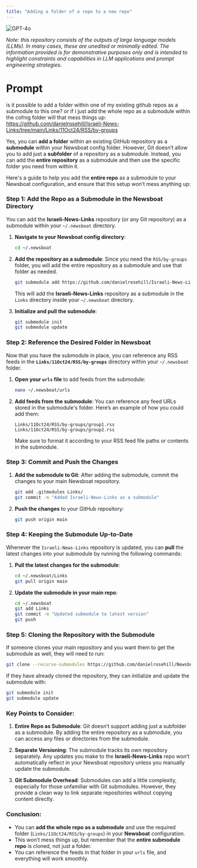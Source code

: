 ```yaml
---
title: "Adding a folder of a repo to a new repo"
---
```

![GPT-4o](https://img.shields.io/badge/GPT--4o-3333FF?style=for-the-badge&logo=openai&logoColor=white)



*Note: this repository consists of the outputs of large language models (LLMs). In many cases, these are unedited or minimally edited. The information provided is for demonstrative purposes only and is intended to highlight constraints and capabilities in LLM applications and prompt engineering strategies.*


# Prompt

is it possible to add a folder within one of my existing github repos as a submodule to this one? or if i just add the whole repo as a submodule within the cofnig folder will that mess things up: https://github.com/danielrosehill/Israeli-News-Links/tree/main/Links/11Oct24/RSS/by-groups

Yes, you can **add a folder** within an existing GitHub repository as a **submodule** within your Newsboat config folder. However, Git doesn’t allow you to add just a **subfolder** of a repository as a submodule. Instead, you can add the **entire repository** as a submodule and then use the specific folder you need from within it.

Here's a guide to help you add the **entire repo** as a submodule to your Newsboat configuration, and ensure that this setup won’t mess anything up:

### Step 1: Add the Repo as a Submodule in the Newsboat Directory

You can add the **Israeli-News-Links** repository (or any Git repository) as a submodule within your `~/.newsboat` directory.

1. **Navigate to your Newsboat config directory**:
   ```bash
   cd ~/.newsboat
   ```

2. **Add the repository as a submodule**:
   Since you need the `RSS/by-groups` folder, you will add the entire repository as a submodule and use that folder as needed.

   ```bash
   git submodule add https://github.com/danielrosehill/Israeli-News-Links.git Links
   ```

   This will add the **Israeli-News-Links** repository as a submodule in the `Links` directory inside your `~/.newsboat` directory.

3. **Initialize and pull the submodule**:
   ```bash
   git submodule init
   git submodule update
   ```

### Step 2: Reference the Desired Folder in Newsboat

Now that you have the submodule in place, you can reference any RSS feeds in the **`Links/11Oct24/RSS/by-groups`** directory within your `~/.newsboat` folder.

1. **Open your `urls` file** to add feeds from the submodule:
   ```bash
   nano ~/.newsboat/urls
   ```

2. **Add feeds from the submodule**:
   You can reference any feed URLs stored in the submodule's folder. Here’s an example of how you could add them:

   ```plaintext
   Links/11Oct24/RSS/by-groups/group1.rss
   Links/11Oct24/RSS/by-groups/group2.rss
   ```

   Make sure to format it according to your RSS feed file paths or contents in the submodule.

### Step 3: Commit and Push the Changes

1. **Add the submodule to Git**:
   After adding the submodule, commit the changes to your main Newsboat repository.

   ```bash
   git add .gitmodules Links/
   git commit -m "Added Israeli-News-Links as a submodule"
   ```

2. **Push the changes** to your GitHub repository:
   ```bash
   git push origin main
   ```

### Step 4: Keeping the Submodule Up-to-Date

Whenever the `Israeli-News-Links` repository is updated, you can **pull** the latest changes into your submodule by running the following commands:

1. **Pull the latest changes for the submodule**:
   ```bash
   cd ~/.newsboat/Links
   git pull origin main
   ```

2. **Update the submodule in your main repo**:
   ```bash
   cd ~/.newsboat
   git add Links
   git commit -m "Updated submodule to latest version"
   git push
   ```

### Step 5: Cloning the Repository with the Submodule

If someone clones your main repository and you want them to get the submodule as well, they will need to run:

```bash
git clone --recurse-submodules https://github.com/danielrosehill/Newsboat-Israel-Feeds.git
```

If they have already cloned the repository, they can initialize and update the submodule with:
```bash
git submodule init
git submodule update
```

### Key Points to Consider:

1. **Entire Repo as Submodule**: Git doesn’t support adding just a subfolder as a submodule. By adding the entire repository as a submodule, you can access any files or directories from the submodule.
   
2. **Separate Versioning**: The submodule tracks its own repository separately. Any updates you make to the **Israeli-News-Links** repo won’t automatically reflect in your Newsboat repository unless you manually update the submodule.

3. **Git Submodule Overhead**: Submodules can add a little complexity, especially for those unfamiliar with Git submodules. However, they provide a clean way to link separate repositories without copying content directly.

### Conclusion:

- You can **add the whole repo as a submodule** and use the required folder (`Links/11Oct24/RSS/by-groups`) in your **Newsboat** configuration.
- This won’t mess things up, but remember that the **entire submodule repo** is cloned, not just a folder.
- You can reference the feeds in that folder in your `urls` file, and everything will work smoothly.